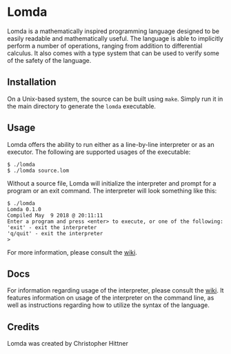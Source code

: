 # Lomda
Lomda is a mathematically inspired programming language designed to be easily readable and mathematically useful.
The language is able to implicitly perform a number of operations, ranging from addition to differential calculus.
It also comes with a type system that can be used to verify some of the safety of the language.

## Installation
On a Unix-based system, the source can be built using `make`. Simply run it in the main directory to generate the `lomda` executable.

## Usage
Lomda offers the ability to run either as a line-by-line interpreter or as an executor. The following are supported usages of the executable:

```
$ ./lomda
$ ./lomda source.lom
```

Without a source file, Lomda will initialize the interpreter and prompt for a
program or an exit command. The interpreter will look something like this:

```
$ ./lomda
Lomda 0.1.0
Compiled May  9 2018 @ 20:11:11
Enter a program and press <enter> to execute, or one of the following:
'exit' - exit the interpreter
'q/quit' - exit the interpreter
>
```

For more information, please consult the [wiki](https://github.com/themaddoctor1/Lomda/wiki).

## Docs
For information regarding usage of the interpreter, please consult the [wiki](https://github.com/themaddoctor1/Lomda/wiki).
It features information on usage of the interpreter on the command line, as well as instructions regarding how to utilize
the syntax of the language.

## Credits
Lomda was created by Christopher Hittner
